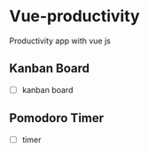 # Vue-productivity

Productivity app with vue js

## Kanban Board

- [ ] kanban board

## Pomodoro Timer

- [ ] timer
